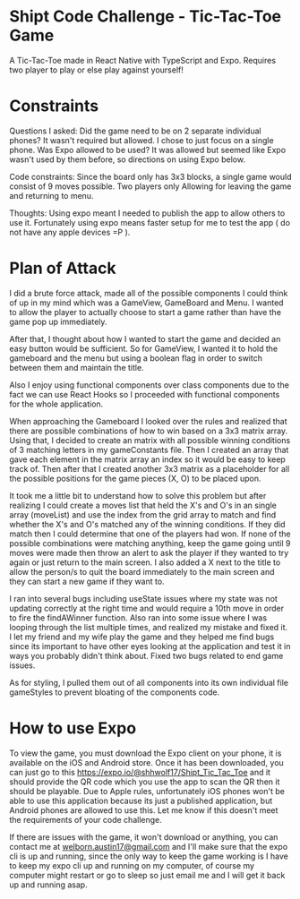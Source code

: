 # Shipt Code Challenge - Tic-Tac-Toe Game

A Tic-Tac-Toe made in React Native with TypeScript and Expo. Requires two player to play or else play against yourself!

# Constraints

Questions I asked:
Did the game need to be on 2 separate individual phones? It wasn't required but allowed. I chose to just focus on a single phone.
Was Expo allowed to be used? It was allowed but seemed like Expo wasn't used by them before, so directions on using Expo below.

Code constraints:
Since the board only has 3x3 blocks, a single game would consist of 9 moves possible.
Two players only
Allowing for leaving the game and returning to menu.

Thoughts:
Using expo meant I needed to publish the app to allow others to use it.
Fortunately using expo means faster setup for me to test the app ( do not have any apple devices =P ).

# Plan of Attack

I did a brute force attack, made all of the possible components I could think of up in my mind which was a GameView, GameBoard and Menu.
I wanted to allow the player to actually choose to start a game rather than have the game pop up immediately.

After that, I thought about how I wanted to start the game and decided an easy button would be sufficient.
So for GameView, I wanted it to hold the gameboard and the menu but using a boolean flag in order to switch between them and maintain the title.

Also I enjoy using functional components over class components due to the fact we can use React Hooks so I proceeded with functional components for the whole application.

When approaching the Gameboard I looked over the rules and realized that there are possible combinations of how to win based on a 3x3 matrix array.
Using that, I decided to create an matrix with all possible winning conditions of 3 matching letters in my gameConstants file. Then I created an array that gave each element in the matrix array an index so it would be easy to keep track of. Then after that I created another 3x3 matrix as a placeholder for all the possible positions for the game pieces (X, O) to be placed upon.

It took me a little bit to understand how to solve this problem but after realizing I could create a moves list that held the X's and O's in an single array (moveList) and use the index from the grid array to match and find whether the X's and O's matched any of the winning conditions. If they did match then I could determine that one of the players had won. If none of the possible combinations were matching anything, keep the game going until 9 moves were made then throw an alert to ask the player if they wanted to try again or just return to the main screen. I also added a X next to the title to allow the person/s to quit the board immediately to the main screen and they can start a new game if they want to.

I ran into several bugs including useState issues where my state was not updating correctly at the right time and would require a 10th move in order to fire the findAWinner function. Also ran into some issue where I was looping through the list multiple times, and realized my mistake and fixed it. I let my friend and my wife play the game and they helped me find bugs since its important to have other eyes looking at the application and test it in ways you probably didn't think about. Fixed two bugs related to end game issues.

As for styling, I pulled them out of all components into its own individual file gameStyles to prevent bloating of the components code.

# How to use Expo

To view the game, you must download the Expo client on your phone, it is available on the iOS and Android store.
Once it has been downloaded, you can just go to this https://expo.io/@shhwolf17/Shipt_Tic_Tac_Toe and it should provide the QR code which you use the app to scan the QR then it should be playable. Due to Apple rules, unfortunately iOS phones won't be able to use this application because its just a published application, but Android phones are allowed to use this. Let me know if this doesn't meet the requirements of your code challenge.

If there are issues with the game, it won't download or anything, you can contact me at welborn.austin17@gmail.com and I'll make sure that the expo cli is up and running, since the only way to keep the game working is I have to keep my expo cli up and running on my computer, of course my computer might restart or go to sleep so just email me and I will get it back up and running asap.
